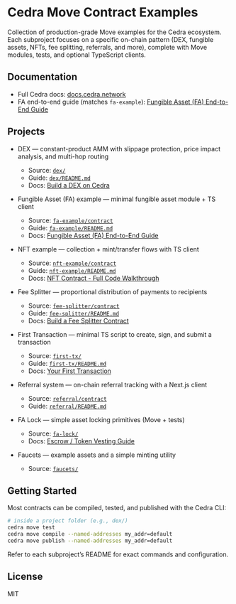 # Cedra Move Contract Examples

Collection of production-grade Move examples for the Cedra ecosystem. Each subproject focuses on a specific on-chain pattern (DEX, fungible assets, NFTs, fee splitting, referrals, and more), complete with Move modules, tests, and optional TypeScript clients.

## Documentation

- Full Cedra docs: [docs.cedra.network](https://docs.cedra.network/)
- FA end-to-end guide (matches `fa-example`): [Fungible Asset (FA) End-to-End Guide](https://docs.cedra.network/guides/first-fa)

## Projects

- DEX — constant-product AMM with slippage protection, price impact analysis, and multi-hop routing
  - Source: [`dex/`](dex/)
  - Guide: [`dex/README.md`](dex/README.md)
  - Docs: [Build a DEX on Cedra](https://docs.cedra.network/guides/dex)

- Fungible Asset (FA) example — minimal fungible asset module + TS client
  - Source: [`fa-example/contract`](fa-example/contract)
  - Guide: [`fa-example/README.md`](fa-example/README.md)
  - Docs: [Fungible Asset (FA) End-to-End Guide](https://docs.cedra.network/guides/first-fa)

- NFT example — collection + mint/transfer flows with TS client
  - Source: [`nft-example/contract`](nft-example/contract)
  - Guide: [`nft-example/README.md`](nft-example/README.md)
  - Docs: [NFT Contract - Full Code Walkthrough](https://docs.cedra.network/guides/first-nft)

- Fee Splitter — proportional distribution of payments to recipients
  - Source: [`fee-splitter/contract`](fee-splitter/contract)
  - Guide: [`fee-splitter/README.md`](fee-splitter/README.md)
  - Docs: [Build a Fee Splitter Contract](https://docs.cedra.network/guides/fee-splitter)

- First Transaction — minimal TS script to create, sign, and submit a transaction
  - Source: [`first-tx/`](first-tx/)
  - Guide: [`first-tx/README.md`](first-tx/README.md)
  - Docs: [Your First Transaction](https://docs.cedra.network/getting-started/tx)

- Referral system — on-chain referral tracking with a Next.js client
  - Source: [`referral/contract`](referral/contract)
  - Guide: [`referral/README.md`](referral/README.md)

- FA Lock — simple asset locking primitives (Move + tests)
  - Source: [`fa-lock/`](fa-lock/)
  - Docs: [Escrow / Token Vesting Guide](https://docs.cedra.network/guides/escrow)

- Faucets — example assets and a simple minting utility
  - Source: [`faucets/`](faucets/)

## Getting Started

Most contracts can be compiled, tested, and published with the Cedra CLI:

```bash
# inside a project folder (e.g., dex/)
cedra move test
cedra move compile --named-addresses my_addr=default
cedra move publish --named-addresses my_addr=default
```

Refer to each subproject’s README for exact commands and configuration.

## License

MIT